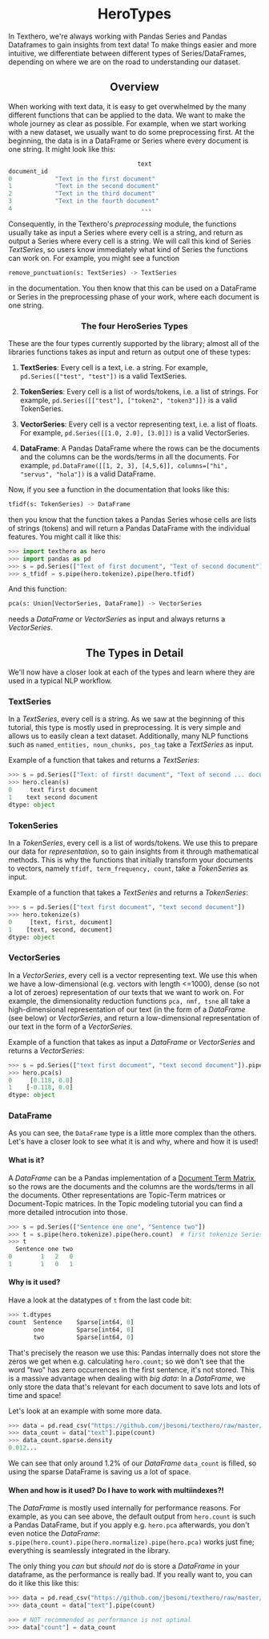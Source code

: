 <h1 align="center">HeroTypes</h1>

In Texthero, we're always working with Pandas Series and Pandas Dataframes to gain insights from text data! To make things easier and more intuitive, we differentiate between different types of Series/DataFrames, depending on where we are on the road to understanding our dataset.

<h2 align="center">Overview</h2>

When working with text data, it is easy to get overwhelmed by the many different functions that can be applied to the data. We want to make the whole journey as clear as possible. For example, when we start working with a new dataset, we usually want to do some preprocessing first. At the beginning, the data is in a DataFrame or Series where every document is one string. It might look like this:
```python
                                    text
document_id                             
0            "Text in the first document"
1            "Text in the second document"
2            "Text in the third document"
3            "Text in the fourth document"
4                                    ...

```

 Consequently, in the Texthero's _preprocessing_ module, the functions usually take as input a Series where every cell is a string, and return as output a Series where every cell is a string. We will call this kind of Series _TextSeries_, so users know immediately what kind of Series the functions can work on. For example, you might see a function
 ```python
remove_punctuation(s: TextSeries) -> TextSeries
 ```
in the documentation. You then know that this can be used on a DataFrame or Series in the preprocessing phase of your work, where each document is one string.

<h3 align="center">The four HeroSeries Types</h3>

These are the four types currently supported by the library; almost all of the libraries functions takes as input and return as output one of these types:

1. **TextSeries**: Every cell is a text, i.e. a string. For example,
`pd.Series(["test", "test"])` is a valid TextSeries.

2. **TokenSeries**: Every cell is a list of words/tokens, i.e. a list
of strings. For example, `pd.Series([["test"], ["token2", "token3"]])` is a valid TokenSeries.

3. **VectorSeries**: Every cell is a vector representing text, i.e.
a list of floats. For example, `pd.Series([[1.0, 2.0], [3.0]])` is a valid VectorSeries.

4. **DataFrame**: A Pandas DataFrame where the rows can be the documents and the columns can be the words/terms in all the documents.
For example,
`pd.DataFrame([[1, 2, 3], [4,5,6]], columns=["hi", "servus", "hola"])`
is a valid DataFrame.

Now, if you see a function in the documentation that looks like this:
```python
tfidf(s: TokenSeries) -> DataFrame
```

then you know that the function takes a Pandas Series
whose cells are lists of strings (tokens) and will
return a Pandas DataFrame with the individual features.
You might call it like this:
```python
>>> import texthero as hero
>>> import pandas as pd
>>> s = pd.Series(["Text of first document", "Text of second document"])
>>> s_tfidf = s.pipe(hero.tokenize).pipe(hero.tfidf)
```


And this function:
```python
pca(s: Union[VectorSeries, DataFrame]) -> VectorSeries
```
needs a _DataFrame_ or _VectorSeries_ as input and always returns a _VectorSeries_.

<h2 align="center">The Types in Detail</h2>

We'll now have a closer look at each of the types and learn where they are used in a typical NLP workflow.

<h3 align="left">TextSeries</h3>

In a _TextSeries_, every cell is a string. As we saw at the beginning of this tutorial, this type is mostly used in preprocessing. It is very simple and allows us to easily clean a text dataset. Additionally, many NLP functions such as `named_entities, noun_chunks, pos_tag` take a _TextSeries_ as input.

Example of a function that takes and returns a _TextSeries_:
```python
>>> s = pd.Series(["Text: of first! document", "Text of second ... document"])
>>> hero.clean(s)
0     text first document
1    text second document
dtype: object
```

<h3 align="left">TokenSeries</h3>

In a _TokenSeries_, every cell is a list of words/tokens. We use this to prepare our data for _representation_, so to gain insights from it through mathematical methods. This is why the functions that initially transform your documents to vectors, namely `tfidf, term_frequency, count`, take a _TokenSeries_ as input.

Example of a function that takes a _TextSeries_ and returns a _TokenSeries_:
```python
>>> s = pd.Series(["text first document", "text second document"])
>>> hero.tokenize(s)
0     [text, first, document]
1    [text, second, document]
dtype: object
```

<h3 align="left">VectorSeries</h3>

In a _VectorSeries_, every cell is a vector representing text. We use this when we have a low-dimensional (e.g. vectors with length <=1000), dense (so not a lot of zeroes) representation of our texts that we want to work on. For example, the dimensionality reduction functions `pca, nmf, tsne` all take a high-dimensional representation of our text (in the form of a _DataFrame_ (see below) or _VectorSeries_, and return a low-dimensional representation of our text in the form of a _VectorSeries_.

Example of a function that takes as input a _DataFrame_ or _VectorSeries_ and returns a _VectorSeries_:
```python
>>> s = pd.Series(["text first document", "text second document"]).pipe(hero.tokenize).pipe(hero.term_frequency)
>>> hero.pca(s)
0     [0.118, 0.0]
1    [-0.118, 0.0]
dtype: object
```

<h3 align="left">DataFrame</h3>

As you can see, the `DataFrame` type is a little more complex than the others. Let's have a closer look to see what it is and why, where and how it is used!

<h4 align="left">What is it?</h4>

A _DataFrame_ can be a Pandas implementation of a [Document Term Matrix](https://en.wikipedia.org/wiki/Document-term_matrix), so the rows are the documents and the columns are the words/terms in all the documents. Other representations are Topic-Term matrices or Document-Topic matrices. In the Topic modeling tutorial you can find a more detailed introcution into those. 

```python
>>> s = pd.Series(["Sentence one one", "Sentence two"])
>>> t = s.pipe(hero.tokenize).pipe(hero.count)  # first tokenize Series, then calculate word count
>>> t     
  Sentence one two
0        1   2   0
1        1   0   1
```


<h4 align="left">Why is it used?</h4>

Have a look at the datatypes of `t` from the last code bit:
```python
>>> t.dtypes
count  Sentence    Sparse[int64, 0]
       one         Sparse[int64, 0]
       two         Sparse[int64, 0]
``` 
That's precisely the reason we use this: Pandas internally does not store the zeros we get when e.g. calculating `hero.count`; so we don't see that the word "two" has zero occurrences in the first sentence, it's not stored. This is a massive advantage when dealing with *big data*: In a _DataFrame_, we only store the data that's relevant for each document to save lots and lots of time and space!

Let's look at an example with some more data.
```python
>>> data = pd.read_csv("https://github.com/jbesomi/texthero/raw/master/dataset/bbcsport.csv")
>>> data_count = data["text"].pipe(count)
>>> data_count.sparse.density
0.012...
```
We can see that only around 1.2% of our _DataFrame_ `data_count` is filled, so using the sparse DataFrame is saving us a lot of space.

<h4 align="left">When and how is it used? Do I have to work with multiindexes?!</h4>

The _DataFrame_ is mostly used internally for performance reasons. For example, as you can see above, the default output from `hero.count` is such a Pandas DataFrame, but if you apply e.g. `hero.pca` afterwards, you don't even notice the _DataFrame_: `s.pipe(hero.count).pipe(hero.normalize).pipe(hero.pca)` works just fine; everything is seamlessly integrated in the library.

The only thing you _can_ but _should not_ do is store a _DataFrame_ in your dataframe, as the performance is really bad. If you really want to, you can do it like this like this:
```python
>>> data = pd.read_csv("https://github.com/jbesomi/texthero/raw/master/dataset/bbcsport.csv")
>>> data_count = data["text"].pipe(count)

>>> # NOT recommended as performance is not optimal
>>> data["count"] = data_count
```